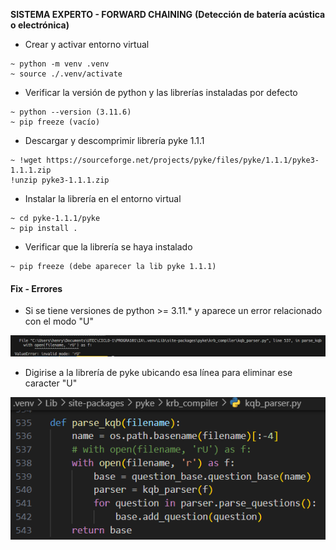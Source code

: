 **SISTEMA EXPERTO - FORWARD CHAINING**
**(Detección de batería acústica o electrónica)**

- Crear y activar entorno virtual

```
~ python -m venv .venv
~ source ./.venv/activate
```

- Verificar la versión de python y las librerías instaladas por defecto

```
~ python --version (3.11.6)
~ pip freeze (vacío)
```

- Descargar y descomprimir librería pyke 1.1.1

```
~ !wget https://sourceforge.net/projects/pyke/files/pyke/1.1.1/pyke3-1.1.1.zip
!unzip pyke3-1.1.1.zip
```

- Instalar la librería en el entorno virtual

```
~ cd pyke-1.1.1/pyke
~ pip install .
```

- Verificar que la librería se haya instalado

```
~ pip freeze (debe aparecer la lib pyke 1.1.1)
```

#### Fix - Errores

- Si se tiene versiones de python >= 3.11.\* y aparece un error relacionado con el modo "U"

<img src="pyke_error_questions.png" />

- Digirise a la librería de pyke ubicando esa línea para eliminar ese caracter "U"

<img src="pyke_fix_error_questions.png" />
